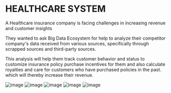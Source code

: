 # HEALTHCARE SYSTEM 

A Healthcare insurance company is facing challenges in increasing revenue and customer insights

They wanted to ask Big Data Ecosystem for help to analyze their competitor company's data received from various sources, specifically through scrapped sources and third-party sources.

This analysis will help them track customer behavior and status to customize insurance policy purchase incentives for them and also calculate royalties and care for customers who have purchased policies in the past. which will thereby increase their revenue.

![image](https://github.com/tansuong2003/HEALTHCARE-SYSTEM/assets/88469624/94adbcfb-e301-44b7-93f5-9d9d80440a64)
![image](https://github.com/tansuong2003/HEALTHCARE-SYSTEM/assets/88469624/d4c3541d-5daf-4035-9f0a-f4125ae8468f)
![image](https://github.com/tansuong2003/HEALTHCARE-SYSTEM/assets/88469624/3a83127f-eca2-4dd8-9513-5397199e365a)
![image](https://github.com/tansuong2003/HEALTHCARE-SYSTEM/assets/88469624/55619236-f08a-458f-bda1-4540d4b9449a)
![image](https://github.com/tansuong2003/HEALTHCARE-SYSTEM/assets/88469624/03ce31b9-695d-49c5-b525-b395d701b120)
